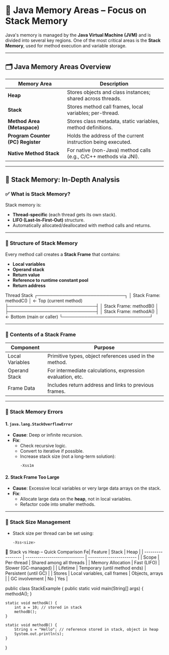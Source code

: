 # 🧠 Java Memory Areas – Focus on Stack Memory

Java's memory is managed by the **Java Virtual Machine (JVM)** and is divided into several key regions. One of the most critical areas is the **Stack Memory**, used for method execution and variable storage.

---

## 🗂️ Java Memory Areas Overview

| Memory Area              | Description                                                  |
|--------------------------|--------------------------------------------------------------|
| **Heap**                 | Stores objects and class instances; shared across threads.   |
| **Stack**                | Stores method call frames, local variables; per-thread.      |
| **Method Area (Metaspace)** | Stores class metadata, static variables, method definitions. |
| **Program Counter (PC) Register** | Holds the address of the current instruction being executed. |
| **Native Method Stack**  | For native (non-Java) method calls (e.g., C/C++ methods via JNI). |

---

## 📌 Stack Memory: In-Depth Analysis

### ✅ What is Stack Memory?

Stack memory is:
- **Thread-specific** (each thread gets its own stack).
- **LIFO (Last-In-First-Out)** structure.
- Automatically allocated/deallocated with method calls and returns.

---

### 🧱 Structure of Stack Memory

Every method call creates a **Stack Frame** that contains:
- **Local variables**
- **Operand stack**
- **Return value**
- **Reference to runtime constant pool**
- **Return address**

Thread Stack
┌────────────────────────────┐
│ Stack Frame: methodC() │ <- Top (current method)
├────────────────────────────┤
│ Stack Frame: methodB() │
├────────────────────────────┤
│ Stack Frame: methodA() │ <- Bottom (main or caller)
└────────────────────────────┘


---

### 🧠 Contents of a Stack Frame

| Component           | Purpose                                                                 |
|---------------------|-------------------------------------------------------------------------|
| Local Variables     | Primitive types, object references used in the method.                  |
| Operand Stack       | For intermediate calculations, expression evaluation, etc.              |
| Frame Data          | Includes return address and links to previous frames.                   |

---

### 🧨 Stack Memory Errors

#### 1. `java.lang.StackOverflowError`

- **Cause**: Deep or infinite recursion.
- **Fix**:
  - Check recursive logic.
  - Convert to iterative if possible.
  - Increase stack size (not a long-term solution):
    ```bash
    -Xss1m
    ```

#### 2. Stack Frame Too Large

- **Cause**: Excessive local variables or very large data arrays on the stack.
- **Fix**:
  - Allocate large data on the **heap**, not in local variables.
  - Refactor code into smaller methods.

---

### 📏 Stack Size Management

- Stack size per thread can be set using:
  ```bash
  -Xss<size>


🔁 Stack vs Heap – Quick Comparison
Fe| Feature           | Stack                         | Heap                     |
| ----------------- | ----------------------------- | ------------------------ |
| Scope             | Per-thread                    | Shared among all threads |
| Memory Allocation | Fast (LIFO)                   | Slower (GC-managed)      |
| Lifetime          | Temporary (until method ends) | Persistent (until GC)    |
| Stores            | Local variables, call frames  | Objects, arrays          |
| GC involvement    | No                            | Yes                      |

public class StackExample {
    public static void main(String[] args) {
        methodA();
    }

    static void methodA() {
        int a = 10; // stored in stack
        methodB();
    }

    static void methodB() {
        String s = "Hello"; // reference stored in stack, object in heap
        System.out.println(s);
    }
}

